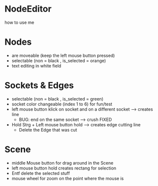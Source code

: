 # NodeEditor
how to use me

# Nodes
- are moveable  (keep the left mouse button pressed)
- selectable    (non = black , is_selected = orange)
- text editing in white field

# Sockets & Edges
- selectable    (non = black , is_selected = green)
- socket color changeable (index 1 to 6) for fun/test
- left mouse button klick on socket and on a different socket --> creates line
  - BUG: end on the same socket --> crush FIXED
- Hold Strg + Left mouse button hold --> creates edge cutting line
  - Delete the Edge that was cut

# Scene
- middle Mouse button for drag around in the Scene
- left mouse button hold creates rectang for selection
- Entf delete the selected stuff
- mouse wheel for zoom on the point where the mouse is
